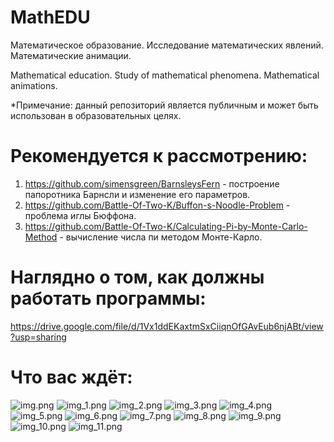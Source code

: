 # MathEDU
Математическое образование. Исследование математических явлений. Математические анимации.

Mathematical education. Study of mathematical phenomena. Mathematical animations.

*Примечание: данный репозиторий является публичным и может быть использован в образовательных целях.
             

# Рекомендуется к рассмотрению:
1. https://github.com/simensgreen/BarnsleysFern - построение папоротника Барнсли и изменение его параметров.
2. https://github.com/Battle-Of-Two-K/Buffon-s-Noodle-Problem - проблема иглы Бюффона.
3. https://github.com/Battle-Of-Two-K/Calculating-Pi-by-Monte-Carlo-Method - вычисление числа пи методом Монте-Карло.

# Наглядно о том, как должны работать программы:
https://drive.google.com/file/d/1Vx1ddEKaxtmSxCiiqnOfGAvEub6njABt/view?usp=sharing

# Что вас ждёт:
![img.png](img.png)
![img_1.png](img_1.png)
![img_2.png](img_2.png)
![img_3.png](img_3.png)
![img_4.png](img_4.png)
![img_5.png](img_5.png)
![img_6.png](img_6.png)
![img_7.png](img_7.png)
![img_8.png](img_8.png)
![img_9.png](img_9.png)
![img_10.png](img_10.png)
![img_11.png](img_11.png)
